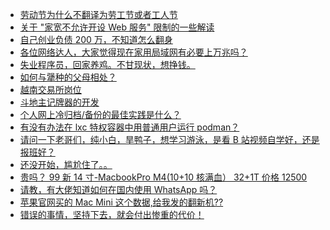 + [劳动节为什么不翻译为劳工节或者工人节](https://www.v2ex.com/t/1129260)
+ [关于 "家宽不允许开设 Web 服务" 限制的一些解读](https://www.v2ex.com/t/1129251)
+ [自己创业负债 200 万，不知道怎么翻身](https://www.v2ex.com/t/1129321)
+ [各位网络达人，大家觉得现在家用局域网有必要上万兆吗？](https://www.v2ex.com/t/1129276)
+ [失业程序员，回家养鸡。不甘现状，想挣钱。](https://www.v2ex.com/t/1129301)
+ [如何与犟种的父母相处？](https://www.v2ex.com/t/1129294)
+ [越南交易所岗位](https://www.v2ex.com/t/1129269)
+ [斗地主记牌器的开发](https://www.v2ex.com/t/1129288)
+ [个人网上冷归档/备份的最佳实践是什么？](https://www.v2ex.com/t/1129254)
+ [有没有办法在 lxc 特权容器中用普通用户运行 podman？](https://www.v2ex.com/t/1129319)
+ [请问一下老哥们，纯小白，旱鸭子，想学习游泳，是看 B 站视频自学好，还是报班好？](https://www.v2ex.com/t/1129327)
+ [还没开始，尴尬住了。。](https://www.v2ex.com/t/1129316)
+ [贵吗？ 99 新 14 寸-MacbookPro M4(10+10 核满血）
32+1T 价格 12500](https://www.v2ex.com/t/1129282)
+ [请教，有大佬知道如何在国内使用 WhatsApp 吗？](https://www.v2ex.com/t/1129337)
+ [苹果官网买的 Mac Mini 这个数据,给我发的翻新机??](https://www.v2ex.com/t/1129298)
+ [错误的事情，坚持下去，就会付出惨重的代价！](https://www.v2ex.com/t/1129347)
